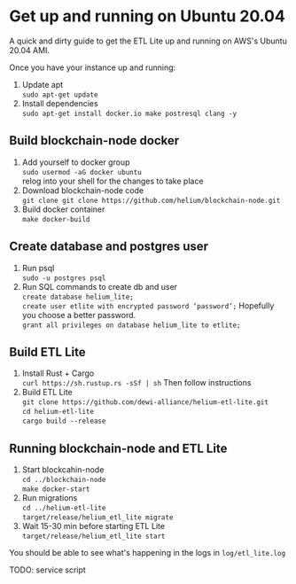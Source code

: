 # Get up and running on Ubuntu 20.04

A quick and dirty guide to get the ETL Lite up and running on AWS's Ubuntu 20.04 AMI.

Once you have your instance up and running:

1. Update apt  
   `sudo apt-get update`
2. Install dependencies  
  `sudo apt-get install docker.io make postresql clang -y`

## Build blockchain-node docker

1. Add yourself to docker group  
  `sudo usermod -aG docker ubuntu`  
  relog into your shell for the changes to take place
2. Download blockchain-node code  
  `git clone git clone https://github.com/helium/blockchain-node.git`
3. Build docker container  
  `make docker-build`

## Create database and postgres user
1. Run psql  
  `sudo -u postgres psql`
2. Run SQL commands to create db and user  
  `create database helium_lite;`  
  `create user etlite with encrypted password ‘password’;` Hopefully you choose a better password.  
  `grant all privileges on database helium_lite to etlite;`

## Build ETL Lite
1. Install Rust + Cargo  
  `curl https://sh.rustup.rs -sSf | sh` Then follow instructions
2. Build ETL Lite  
  `git clone https://github.com/dewi-alliance/helium-etl-lite.git`  
  `cd helium-etl-lite`  
  `cargo build --release`

## Running blockchain-node and ETL Lite
1. Start blockcahin-node  
  `cd ../blockchain-node`  
  `make docker-start`
2. Run migrations  
  `cd ../helium-etl-lite`   
  `target/release/helium_etl_lite migrate`   
3. Wait 15-30 min before starting ETL Lite  
  `target/release/helium_etl_lite start`

You should be able to see what's happening in the logs in `log/etl_lite.log`

TODO: service script
